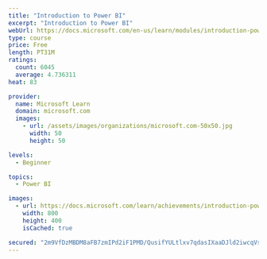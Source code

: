 ```yaml
---
title: "Introduction to Power BI"
excerpt: "Introduction to Power BI"
webUrl: https://docs.microsoft.com/en-us/learn/modules/introduction-power-bi/
type: course
price: Free
length: PT31M
ratings:
  count: 6045
  average: 4.736311
heat: 83

provider:
  name: Microsoft Learn
  domain: microsoft.com
  images:
    - url: /assets/images/organizations/microsoft.com-50x50.jpg
      width: 50
      height: 50

levels:
  - Beginner

topics:
  - Power BI

images:
  - url: https://docs.microsoft.com/learn/achievements/introduction-power-bi-social.png
    width: 800
    height: 400
    isCached: true

secured: "2m9VfDzMBDM8aFB7zmIPd2iF1PMD/QusifYULtlxv7qdasIXaaDJld2iwcqVsBY/XkCDL2vCkjhIMOqv3XU8l4pFVZAhIDU05EE2wEnGJl0DIp7KJNzn0FXJ2hi3TAvO6sqYUW3dXm2+fFU/KDwefThwMobutONl4Z2rjP/z88u2NRBaWOLsyTgew377QmkoMI0XJUlNb6lteQ9Du41gnQHtrA7nUPrAXVSGriJPf5mNtaYOYAUqMTL63z10YZvST9kNeJi/sAZBeVVx29rvIIrM1hHlMkrjYWgSHCn0dffDPoin+jLZw90+m8WlIhEjUIMYdpvUdPUIPojalF2HpFAWjttuHqGcwxkyU0FgUBnq002fLAABwOfkcMe5kFBrVgCPkqlTgdIS/z/vqAynECoJcBlVdhuCkVO27vK1Bs8=;9O6+i3wYU4rzAw3soLyNag=="
---
```


